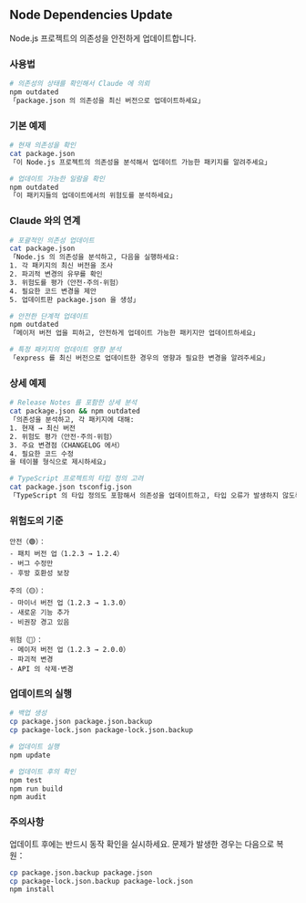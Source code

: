 ## Node Dependencies Update

Node.js 프로젝트의 의존성을 안전하게 업데이트합니다.

### 사용법

```bash
# 의존성의 상태를 확인해서 Claude 에 의뢰
npm outdated
「package.json 의 의존성을 최신 버전으로 업데이트하세요」
```

### 기본 예제

```bash
# 현재 의존성을 확인
cat package.json
「이 Node.js 프로젝트의 의존성을 분석해서 업데이트 가능한 패키지를 알려주세요」

# 업데이트 가능한 일람을 확인
npm outdated
「이 패키지들의 업데이트에서의 위험도를 분석하세요」
```

### Claude 와의 연계

```bash
# 포괄적인 의존성 업데이트
cat package.json
「Node.js 의 의존성을 분석하고, 다음을 실행하세요:
1. 각 패키지의 최신 버전을 조사
2. 파괴적 변경의 유무를 확인
3. 위험도를 평가（안전·주의·위험）
4. 필요한 코드 변경을 제안
5. 업데이트판 package.json 을 생성」

# 안전한 단계적 업데이트
npm outdated
「메이저 버전 업을 피하고, 안전하게 업데이트 가능한 패키지만 업데이트하세요」

# 특정 패키지의 업데이트 영향 분석
「express 를 최신 버전으로 업데이트한 경우의 영향과 필요한 변경을 알려주세요」
```

### 상세 예제

```bash
# Release Notes 를 포함한 상세 분석
cat package.json && npm outdated
「의존성을 분석하고, 각 패키지에 대해:
1. 현재 → 최신 버전
2. 위험도 평가（안전·주의·위험）
3. 주요 변경점（CHANGELOG 에서）
4. 필요한 코드 수정
을 테이블 형식으로 제시하세요」

# TypeScript 프로젝트의 타입 정의 고려
cat package.json tsconfig.json
「TypeScript 의 타입 정의도 포함해서 의존성을 업데이트하고, 타입 오류가 발생하지 않도록 업데이트 계획을 세워주세요」
```

### 위험도의 기준

```
안전（🟢）：
- 패치 버전 업（1.2.3 → 1.2.4）
- 버그 수정만
- 후방 호환성 보장

주의（🟡）：
- 마이너 버전 업（1.2.3 → 1.3.0）
- 새로운 기능 추가
- 비권장 경고 있음

위험（🔴）：
- 메이저 버전 업（1.2.3 → 2.0.0）
- 파괴적 변경
- API 의 삭제·변경
```

### 업데이트의 실행

```bash
# 백업 생성
cp package.json package.json.backup
cp package-lock.json package-lock.json.backup

# 업데이트 실행
npm update

# 업데이트 후의 확인
npm test
npm run build
npm audit
```

### 주의사항

업데이트 후에는 반드시 동작 확인을 실시하세요. 문제가 발생한 경우는 다음으로 복원：

```bash
cp package.json.backup package.json
cp package-lock.json.backup package-lock.json
npm install
```

